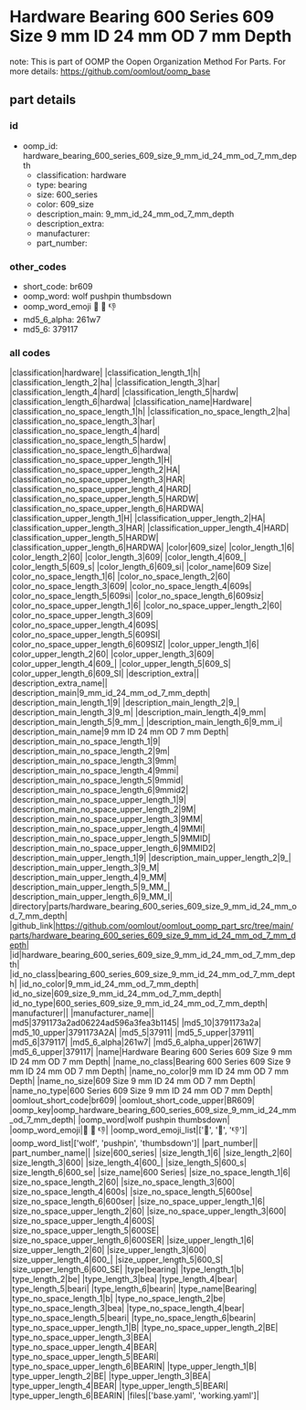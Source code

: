 # Hardware Bearing 600 Series 609 Size 9 mm ID 24 mm OD 7 mm Depth  

note: This is part of OOMP the Oopen Organization Method For Parts. For more details: https://github.com/oomlout/oomp_base

##  part details





### id
* oomp_id: hardware_bearing_600_series_609_size_9_mm_id_24_mm_od_7_mm_depth
  * classification: hardware
  * type: bearing
  * size: 600_series
  * color: 609_size
  * description_main: 9_mm_id_24_mm_od_7_mm_depth
  * description_extra: 
  * manufacturer: 
  * part_number: 

### other_codes
* short_code: br609
* oomp_word: wolf pushpin thumbsdown
* oomp_word_emoji :wolf: :pushpin: :thumbsdown:
* md5_6_alpha: 261w7
* md5_6: 379117

### all codes 
|classification|hardware|
|classification_length_1|h|
|classification_length_2|ha|
|classification_length_3|har|
|classification_length_4|hard|
|classification_length_5|hardw|
|classification_length_6|hardwa|
|classification_name|Hardware|
|classification_no_space_length_1|h|
|classification_no_space_length_2|ha|
|classification_no_space_length_3|har|
|classification_no_space_length_4|hard|
|classification_no_space_length_5|hardw|
|classification_no_space_length_6|hardwa|
|classification_no_space_upper_length_1|H|
|classification_no_space_upper_length_2|HA|
|classification_no_space_upper_length_3|HAR|
|classification_no_space_upper_length_4|HARD|
|classification_no_space_upper_length_5|HARDW|
|classification_no_space_upper_length_6|HARDWA|
|classification_upper_length_1|H|
|classification_upper_length_2|HA|
|classification_upper_length_3|HAR|
|classification_upper_length_4|HARD|
|classification_upper_length_5|HARDW|
|classification_upper_length_6|HARDWA|
|color|609_size|
|color_length_1|6|
|color_length_2|60|
|color_length_3|609|
|color_length_4|609_|
|color_length_5|609_s|
|color_length_6|609_si|
|color_name|609 Size|
|color_no_space_length_1|6|
|color_no_space_length_2|60|
|color_no_space_length_3|609|
|color_no_space_length_4|609s|
|color_no_space_length_5|609si|
|color_no_space_length_6|609siz|
|color_no_space_upper_length_1|6|
|color_no_space_upper_length_2|60|
|color_no_space_upper_length_3|609|
|color_no_space_upper_length_4|609S|
|color_no_space_upper_length_5|609SI|
|color_no_space_upper_length_6|609SIZ|
|color_upper_length_1|6|
|color_upper_length_2|60|
|color_upper_length_3|609|
|color_upper_length_4|609_|
|color_upper_length_5|609_S|
|color_upper_length_6|609_SI|
|description_extra||
|description_extra_name||
|description_main|9_mm_id_24_mm_od_7_mm_depth|
|description_main_length_1|9|
|description_main_length_2|9_|
|description_main_length_3|9_m|
|description_main_length_4|9_mm|
|description_main_length_5|9_mm_|
|description_main_length_6|9_mm_i|
|description_main_name|9 mm ID 24 mm OD 7 mm Depth|
|description_main_no_space_length_1|9|
|description_main_no_space_length_2|9m|
|description_main_no_space_length_3|9mm|
|description_main_no_space_length_4|9mmi|
|description_main_no_space_length_5|9mmid|
|description_main_no_space_length_6|9mmid2|
|description_main_no_space_upper_length_1|9|
|description_main_no_space_upper_length_2|9M|
|description_main_no_space_upper_length_3|9MM|
|description_main_no_space_upper_length_4|9MMI|
|description_main_no_space_upper_length_5|9MMID|
|description_main_no_space_upper_length_6|9MMID2|
|description_main_upper_length_1|9|
|description_main_upper_length_2|9_|
|description_main_upper_length_3|9_M|
|description_main_upper_length_4|9_MM|
|description_main_upper_length_5|9_MM_|
|description_main_upper_length_6|9_MM_I|
|directory|parts/hardware_bearing_600_series_609_size_9_mm_id_24_mm_od_7_mm_depth|
|github_link|https://github.com/oomlout/oomlout_oomp_part_src/tree/main/parts/hardware_bearing_600_series_609_size_9_mm_id_24_mm_od_7_mm_depth|
|id|hardware_bearing_600_series_609_size_9_mm_id_24_mm_od_7_mm_depth|
|id_no_class|bearing_600_series_609_size_9_mm_id_24_mm_od_7_mm_depth|
|id_no_color|9_mm_id_24_mm_od_7_mm_depth|
|id_no_size|609_size_9_mm_id_24_mm_od_7_mm_depth|
|id_no_type|600_series_609_size_9_mm_id_24_mm_od_7_mm_depth|
|manufacturer||
|manufacturer_name||
|md5|3791173a2ad06224ad596a3fea3b1145|
|md5_10|3791173a2a|
|md5_10_upper|3791173A2A|
|md5_5|37911|
|md5_5_upper|37911|
|md5_6|379117|
|md5_6_alpha|261w7|
|md5_6_alpha_upper|261W7|
|md5_6_upper|379117|
|name|Hardware Bearing 600 Series 609 Size 9 mm ID 24 mm OD 7 mm Depth|
|name_no_class|Bearing 600 Series 609 Size 9 mm ID 24 mm OD 7 mm Depth|
|name_no_color|9 mm ID 24 mm OD 7 mm Depth|
|name_no_size|609 Size 9 mm ID 24 mm OD 7 mm Depth|
|name_no_type|600 Series 609 Size 9 mm ID 24 mm OD 7 mm Depth|
|oomlout_short_code|br609|
|oomlout_short_code_upper|BR609|
|oomp_key|oomp_hardware_bearing_600_series_609_size_9_mm_id_24_mm_od_7_mm_depth|
|oomp_word|wolf pushpin thumbsdown|
|oomp_word_emoji|:wolf: :pushpin: :thumbsdown:|
|oomp_word_emoji_list|[':wolf:', ':pushpin:', ':thumbsdown:']|
|oomp_word_list|['wolf', 'pushpin', 'thumbsdown']|
|part_number||
|part_number_name||
|size|600_series|
|size_length_1|6|
|size_length_2|60|
|size_length_3|600|
|size_length_4|600_|
|size_length_5|600_s|
|size_length_6|600_se|
|size_name|600 Series|
|size_no_space_length_1|6|
|size_no_space_length_2|60|
|size_no_space_length_3|600|
|size_no_space_length_4|600s|
|size_no_space_length_5|600se|
|size_no_space_length_6|600ser|
|size_no_space_upper_length_1|6|
|size_no_space_upper_length_2|60|
|size_no_space_upper_length_3|600|
|size_no_space_upper_length_4|600S|
|size_no_space_upper_length_5|600SE|
|size_no_space_upper_length_6|600SER|
|size_upper_length_1|6|
|size_upper_length_2|60|
|size_upper_length_3|600|
|size_upper_length_4|600_|
|size_upper_length_5|600_S|
|size_upper_length_6|600_SE|
|type|bearing|
|type_length_1|b|
|type_length_2|be|
|type_length_3|bea|
|type_length_4|bear|
|type_length_5|beari|
|type_length_6|bearin|
|type_name|Bearing|
|type_no_space_length_1|b|
|type_no_space_length_2|be|
|type_no_space_length_3|bea|
|type_no_space_length_4|bear|
|type_no_space_length_5|beari|
|type_no_space_length_6|bearin|
|type_no_space_upper_length_1|B|
|type_no_space_upper_length_2|BE|
|type_no_space_upper_length_3|BEA|
|type_no_space_upper_length_4|BEAR|
|type_no_space_upper_length_5|BEARI|
|type_no_space_upper_length_6|BEARIN|
|type_upper_length_1|B|
|type_upper_length_2|BE|
|type_upper_length_3|BEA|
|type_upper_length_4|BEAR|
|type_upper_length_5|BEARI|
|type_upper_length_6|BEARIN|
|files|['base.yaml', 'working.yaml']|
